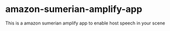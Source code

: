 # amazon-sumerian-amplify-app
This is a amazon sumerian amplify app to enable host speech in your scene
